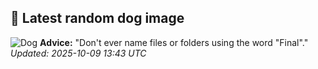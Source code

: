 ## 🐶 Latest random dog image
![Dog](https://images.dog.ceo/breeds/wolfhound-irish/n02090721_868.jpg)
**Advice:** "Don't ever name files or folders using the word "Final"."
*Updated: 2025-10-09 13:43 UTC*
